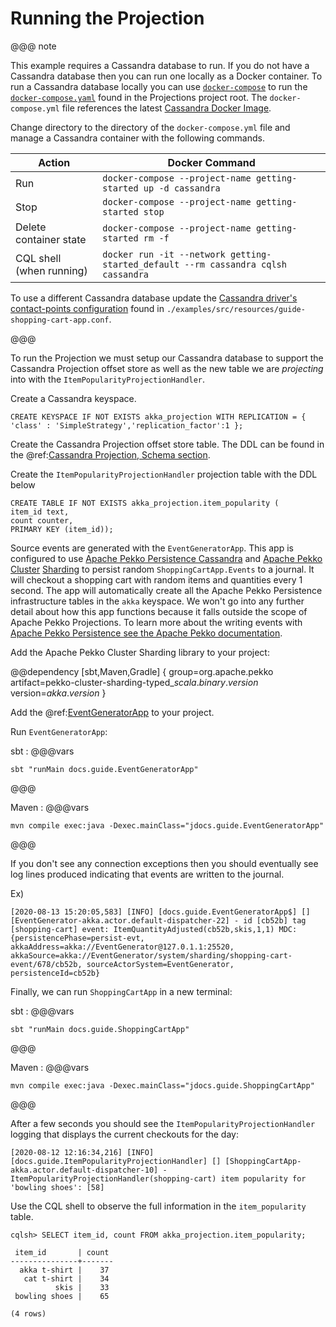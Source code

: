 # Running the Projection

@@@ note

This example requires a Cassandra database to run. 
If you do not have a Cassandra database then you can run one locally as a Docker container.
To run a Cassandra database locally you can use [`docker-compose`](https://docs.docker.com/compose/) to run the [`docker-compose.yaml`](https://raw.githubusercontent.com/akka/akka-projection/master/docker-compose.yml) found in the Projections project root.
The `docker-compose.yml` file references the latest [Cassandra Docker Image](https://hub.docker.com/_/cassandra).

Change directory to the directory of the `docker-compose.yml` file and manage a Cassandra container with the following commands.

| Action                   | Docker Command |
|--------------------------|----------------|
| Run                      | `docker-compose --project-name getting-started up -d cassandra` |
| Stop                     | `docker-compose --project-name getting-started stop` |
| Delete container state   | `docker-compose --project-name getting-started rm -f` |
| CQL shell (when running) | `docker run -it --network getting-started_default --rm cassandra cqlsh cassandra` |

To use a different Cassandra database update the [Cassandra driver's contact-points configuration](https://doc.akka.io/docs/akka-persistence-cassandra/current/configuration.html#contact-points-configuration) found in `./examples/src/resources/guide-shopping-cart-app.conf`.

@@@

To run the Projection we must setup our Cassandra database to support the Cassandra Projection offset store as well as the new table we are _projecting_ into with the `ItemPopularityProjectionHandler`.

Create a Cassandra keyspace.

```
CREATE KEYSPACE IF NOT EXISTS akka_projection WITH REPLICATION = { 'class' : 'SimpleStrategy','replication_factor':1 };
```

Create the Cassandra Projection offset store table.
The DDL can be found in the @ref:[Cassandra Projection, Schema section](../cassandra.md#schema).

Create the `ItemPopularityProjectionHandler` projection table with the DDL below

```
CREATE TABLE IF NOT EXISTS akka_projection.item_popularity (
item_id text,
count counter,
PRIMARY KEY (item_id));
```

Source events are generated with the `EventGeneratorApp`.
This app is configured to use [Apache Pekko Persistence Cassandra](https://doc.akka.io/docs/akka-persistence-cassandra/current/index.html) and [Apache Pekko Cluster](https://pekko.apache.org/docs/pekko/current/typed/cluster.html) [Sharding](https://pekko.apache.org/docs/pekko/current/typed/cluster-sharding.html) to persist random `ShoppingCartApp.Events` to a journal.
It will checkout a shopping cart with random items and quantities every 1 second.
The app will automatically create all the Apache Pekko Persistence infrastructure tables in the `akka` keyspace.
We won't go into any further detail about how this app functions because it falls outside the scope of Apache Pekko Projections.
To learn more about the writing events with [Apache Pekko Persistence see the Apache Pekko documentation](https://pekko.apache.org/docs/pekko/current/typed/index-persistence.html).

Add the Apache Pekko Cluster Sharding library to your project:

@@dependency [sbt,Maven,Gradle] {
group=org.apache.pekko
artifact=pekko-cluster-sharding-typed_$scala.binary.version$
version=$akka.version$
}

Add the @ref:[EventGeneratorApp](event-generator-app.md) to your project.

Run `EventGeneratorApp`:

<!-- run from repo:
sbt "examples/test:runMain docs.guide.EventGeneratorApp"
sbt "examples/test:runMain jdocs.guide.EventGeneratorApp"
-->

sbt
:   @@@vars
```
sbt "runMain docs.guide.EventGeneratorApp"
```
@@@

Maven
:   @@@vars
```
mvn compile exec:java -Dexec.mainClass="jdocs.guide.EventGeneratorApp"
```
@@@

If you don't see any connection exceptions then you should eventually see log lines produced indicating that events are written to the journal.

Ex)

```shell
[2020-08-13 15:20:05,583] [INFO] [docs.guide.EventGeneratorApp$] [] [EventGenerator-akka.actor.default-dispatcher-22] - id [cb52b] tag [shopping-cart] event: ItemQuantityAdjusted(cb52b,skis,1,1) MDC: {persistencePhase=persist-evt, akkaAddress=akka://EventGenerator@127.0.1.1:25520, akkaSource=akka://EventGenerator/system/sharding/shopping-cart-event/678/cb52b, sourceActorSystem=EventGenerator, persistenceId=cb52b}
```

Finally, we can run `ShoppingCartApp` in a new terminal:

<!-- run from repo:
sbt "examples/test:runMain docs.guide.ShoppingCartApp"
-->

sbt
:   @@@vars
```
sbt "runMain docs.guide.ShoppingCartApp"
```
@@@

Maven
:   @@@vars
```
mvn compile exec:java -Dexec.mainClass="jdocs.guide.ShoppingCartApp"
```
@@@

After a few seconds you should see the `ItemPopularityProjectionHandler` logging that displays the current checkouts for the day:

```shell
[2020-08-12 12:16:34,216] [INFO] [docs.guide.ItemPopularityProjectionHandler] [] [ShoppingCartApp-akka.actor.default-dispatcher-10] - ItemPopularityProjectionHandler(shopping-cart) item popularity for 'bowling shoes': [58]
```

Use the CQL shell to observe the full information in the `item_popularity` table.

```
cqlsh> SELECT item_id, count FROM akka_projection.item_popularity;

 item_id       | count
---------------+-------
  akka t-shirt |    37
   cat t-shirt |    34
          skis |    33
 bowling shoes |    65

(4 rows)
```
